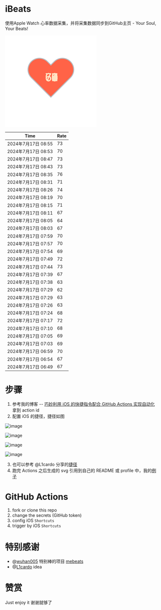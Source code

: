 # iBeats
使用Apple Watch 心率数据采集，并将采集数据同步到GitHub主页 - Your Soul, Your Beats!

![](./files/heart.svg)

<!--START_SECTION:my_heart_rate-->
| Time | Rate | 
 | ---- | ---- | 
| 2024年7月17日 08:55 | 73 |
| 2024年7月17日 08:53 | 70 |
| 2024年7月17日 08:47 | 73 |
| 2024年7月17日 08:43 | 73 |
| 2024年7月17日 08:35 | 76 |
| 2024年7月17日 08:31 | 71 |
| 2024年7月17日 08:26 | 74 |
| 2024年7月17日 08:19 | 70 |
| 2024年7月17日 08:15 | 71 |
| 2024年7月17日 08:11 | 67 |
| 2024年7月17日 08:05 | 64 |
| 2024年7月17日 08:03 | 67 |
| 2024年7月17日 07:59 | 70 |
| 2024年7月17日 07:57 | 70 |
| 2024年7月17日 07:54 | 69 |
| 2024年7月17日 07:49 | 72 |
| 2024年7月17日 07:44 | 73 |
| 2024年7月17日 07:39 | 67 |
| 2024年7月17日 07:38 | 63 |
| 2024年7月17日 07:29 | 62 |
| 2024年7月17日 07:29 | 63 |
| 2024年7月17日 07:26 | 63 |
| 2024年7月17日 07:24 | 68 |
| 2024年7月17日 07:17 | 72 |
| 2024年7月17日 07:10 | 68 |
| 2024年7月17日 07:05 | 69 |
| 2024年7月17日 07:03 | 69 |
| 2024年7月17日 06:59 | 70 |
| 2024年7月17日 06:54 | 67 |
| 2024年7月17日 06:49 | 67 |

<!--END_SECTION:my_heart_rate-->

# 步骤
1. 参考我的博客 -- [巧妙利用 iOS 的快捷指令配合 GitHub Actions 实现自动化](https://github.com/yihong0618/gitblog/issues/198) 拿到 action id
2. 配置 iOS 的捷径，捷径如图

![image](https://user-images.githubusercontent.com/15976103/122154218-0db0b480-ce97-11eb-93bb-5aec07c558dc.png)

![image](https://user-images.githubusercontent.com/15976103/122154236-186b4980-ce97-11eb-8e4b-70551a0391ae.png)

![image](https://user-images.githubusercontent.com/15976103/122154268-2d47dd00-ce97-11eb-902e-3acf292265a9.png)

![image](https://user-images.githubusercontent.com/15976103/122174055-fa144680-ceb4-11eb-9be2-3eb83cd516f7.png)

3. 也可以参考 @L1cardo 分享的[捷径](https://www.icloud.com/shortcuts/6ab6047b459c41ad822ad6b94b1c03d4)
4. 跑完 Actions 之后生成的 svg 引用到自己的 README 或 profile 中，我的[例子](https://github.com/yihong0618) 

# GitHub Actions

1. fork or clone this repo
2. change the secrets (GitHub token)
3. config iOS `Shortcuts` 
4. trigger by iOS `Shortcuts`

# 特别感谢
- @[wuhan005](https://github.com/wuhan005) 特别棒的项目 [mebeats](https://github.com/wuhan005/mebeats)
- @[L1cardo](https://github.com/L1cardo) idea

# 赞赏
Just enjoy it
谢谢就够了
